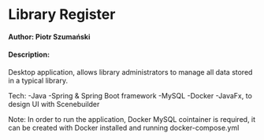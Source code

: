 # Library Register
#### Author: Piotr Szumański
#### Description:
Desktop application, allows library administrators to manage all data stored in a typical library.

Tech:
    -Java
    -Spring & Spring Boot framework
    -MySQL
    -Docker
    -JavaFx, to design UI with Scenebuilder

Note: In order to run the application, Docker MySQL cointainer is required, it can be created with Docker installed and running docker-compose.yml
